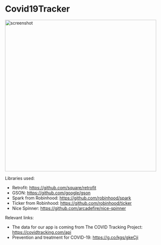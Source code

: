 # Covid19Tracker


<img src='https://user-images.githubusercontent.com/26671191/152698714-bf8e2a2f-1839-42de-82e1-6ebc41dcc8ed.gif' height='500' title='screenshot' />



Libraries used:
- Retrofit: https://github.com/square/retrofit
- GSON: https://github.com/google/gson
- Spark from Robinhood: https://github.com/robinhood/spark
- Ticker from Robinhood: https://github.com/robinhood/ticker
- Nice Spinner: https://github.com/arcadefire/nice-spinner

Relevant links:
- The data for our app is coming from The COVID Tracking Project: https://covidtracking.com/api
- Prevention and treatment for COVID-19: https://g.co/kgs/gkeCji
